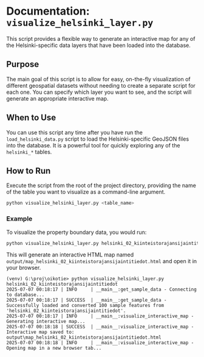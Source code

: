 # Documentation: `visualize_helsinki_layer.py`

This script provides a flexible way to generate an interactive map for any of the Helsinki-specific data layers that have been loaded into the database.

## Purpose

The main goal of this script is to allow for easy, on-the-fly visualization of different geospatial datasets without needing to create a separate script for each one. You can specify which layer you want to see, and the script will generate an appropriate interactive map.

## When to Use

You can use this script any time after you have run the `load_helsinki_data.py` script to load the Helsinki-specific GeoJSON files into the database. It is a powerful tool for quickly exploring any of the `helsinki_*` tables.

## How to Run

Execute the script from the root of the project directory, providing the name of the table you want to visualize as a command-line argument.

```sh
python visualize_helsinki_layer.py <table_name>
```

### Example

To visualize the property boundary data, you would run:

```sh
python visualize_helsinki_layer.py helsinki_02_kiinteistorajansijaintitiedot
```

This will generate an interactive HTML map named `output/map_helsinki_02_kiinteistorajansijaintitiedot.html` and open it in your browser.

```
(venv) G:\proj\oikotie> python visualize_helsinki_layer.py helsinki_02_kiinteistorajansijaintitiedot
2025-07-07 00:18:17 | INFO     | __main__:get_sample_data - Connecting to database...
2025-07-07 00:18:17 | SUCCESS  | __main__:get_sample_data - Successfully loaded and converted 100 sample features from 'helsinki_02_kiinteistorajansijaintitiedot'.
2025-07-07 00:18:17 | INFO     | __main__:visualize_interactive_map - Generating interactive map...
2025-07-07 00:18:18 | SUCCESS  | __main__:visualize_interactive_map - Interactive map saved to: output\map_helsinki_02_kiinteistorajansijaintitiedot.html
2025-07-07 00:18:18 | INFO     | __main__:visualize_interactive_map - Opening map in a new browser tab...
```
